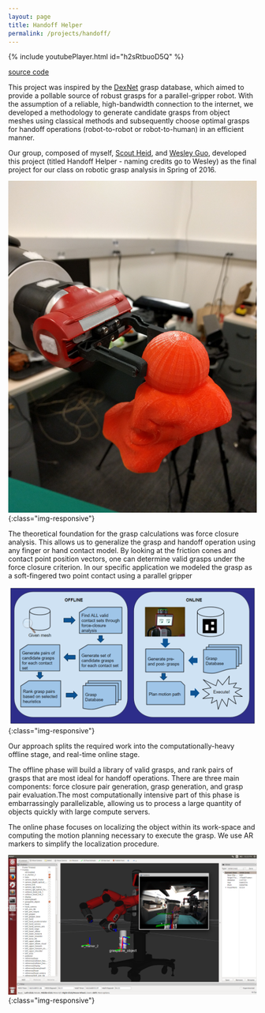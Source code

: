 ```yaml
---
layout: page
title: Handoff Helper
permalink: /projects/handoff/
---
```


{% include youtubePlayer.html id="h2sRtbuoD5Q" %}

[source code](https://github.com/akumaraguru/ee106b/tree/master/project4)

This project was inspired by the [DexNet](https://berkeleyautomation.github.io/dex-net/) grasp database, which aimed to provide a pollable source of robust grasps for a parallel-gripper robot. With the assumption of a reliable, high-bandwidth connection to the internet, we developed a methodology to generate candidate grasps from object meshes using classical methods and subsequently choose optimal grasps for handoff operations (robot-to-robot or robot-to-human) in an efficient manner.

Our group, composed of myself, [Scout Heid](https://www.linkedin.com/in/scout-heid/), and [Wesley Guo](https://www.linkedin.com/in/wesley-yuan-guo/), developed this project (titled Handoff Helper - naming credits go to Wesley) as the final project for our class on robotic grasp analysis in Spring of 2016.

![Closeup of a grasp optimal for handoff](/assets/images/handoff-closeup.jpg){:class="img-responsive"}

The theoretical foundation for the grasp calculations was force closure analysis. This allows us to generalize the grasp and handoff operation using any finger or hand contact model. By looking at the friction cones and contact point position vectors, one can determine valid grasps under the force closure criterion. In our specific application we modeled the grasp as a soft-fingered two point contact using a parallel gripper

![Software Architecture](/assets/images/handoff-arch.png){:class="img-responsive"}

Our approach splits the required work into the computationally-heavy offline stage, and real-time online stage. 

The offline phase will build a library of valid grasps, and rank pairs of grasps that are most ideal for handoff operations. There are three main components: force closure pair generation, grasp generation, and grasp pair evaluation.The most computationally intensive part of this phase is embarrassingly parallelizable, allowing us to process a large quantity of objects quickly with large compute servers.

The online phase focuses on localizing the object within its work-space and computing the motion planning necessary to execute the grasp. We use AR markers to simplify the localization procedure.

![Software Visualization](/assets/images/handoff-rviz.png){:class="img-responsive"}
